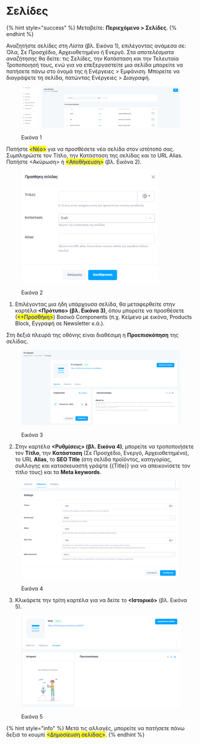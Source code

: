 # Σελίδες

{% hint style="success" %}
Μεταβείτε: **Περιεχόμενο > Σελίδες**.
{% endhint %}

Αναζητήστε σελίδες στη _Λίστα_ (βλ. Εικόνα 1)_,_ επιλέγοντας ανάμεσα σε: Όλα, Σε Προσχέδιο, Αρχειοθετημένο ή Ενεργό. Στα _αποτελέσματα αναζήτησης_ θα δείτε: τις Σελίδες, την Κατάσταση και την Τελευταία Τροποποιησή τους, ενώ για να επεξεργαστείτε μια σελίδα μπορείτε να πατήσετε πάνω στο όνομά της ή Ενέργειες > Εμφάνιση. Μπορείτε να διαγράψετε τη σελίδα, πατώντας Ενέργειες > Διαγραφή.

<figure><img src="../.gitbook/assets/ScreenHunter 546.png" alt=""><figcaption><p>Εικόνα 1</p></figcaption></figure>

Πατήστε <mark style="color:blue;">\<Nέο></mark> για να προσθέσετε νέα σελίδα στον ιστότοπό σας. Συμπληρώστε τον Τίτλο, την Κατάσταση της σελίδας και το URL Alias. Πατήστε <Ακύρωση> ή <mark style="color:blue;"><Αποθήκευση></mark> (βλ. Εικόνα 2).

<figure><img src="../.gitbook/assets/ScreenHunter 548.png" alt="" width="365"><figcaption><p>Εικόνα 2</p></figcaption></figure>

1. Επιλέγοντας μια ήδη υπάρχουσα σελίδα, θα μεταφερθείτε στην καρτέλα **<Πρότυπο> (βλ. Εικόνα 3)**, όπου μπορείτε να προσθέσετε (<mark style="color:blue;"><+Προσθήκη></mark>) Βασικά Components (π.χ. Κείμενο με εικόνα, Products Block, Εγγραφή σε Newsletter κ.ά.).&#x20;

Στη δεξιά πλευρά της οθόνης είναι διαθέσιμη η **Προεπισκόπηση** της σελίδας.

<figure><img src="../.gitbook/assets/ScreenHunter 555.png" alt=""><figcaption><p>Εικόνα 3</p></figcaption></figure>

2. Στην καρτέλα **<Ρυθμίσεις> (βλ. Εικόνα 4)**, μπορείτε να τροποποιήσετε τον **Τίτλο**, την **Κατάσταση** (Σε Προσχέδιο, Ενεργό, Αρχειοθετημένο), το URL **Alias**, το **SEO Title** (στη σελίδα προϊόντος, κατηγορίας, συλλογης και κατασκευαστή γράψτε \{{Title\}} για να απεικονίσετε τον τίτλο τους) και τα **Meta keywords**.&#x20;

<figure><img src="../.gitbook/assets/ScreenHunter 556.png" alt=""><figcaption><p>Εικόνα 4</p></figcaption></figure>

3. Κλικάρετε την τρίτη καρτέλα για να δείτε το **<Ιστορικό>** (βλ. Εικόνα 5).

<figure><img src="../.gitbook/assets/ScreenHunter 187.png" alt=""><figcaption><p>Εικόνα 5</p></figcaption></figure>

{% hint style="info" %}
Μετά τις αλλαγές, μπορείτε να πατήσετε πάνω δεξιά το κουμπί <mark style="color:blue;"><Δημοσίευση σελίδας></mark>.
{% endhint %}

